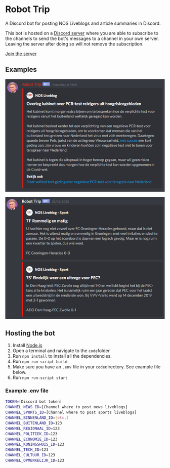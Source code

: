 # Robot Trip

A Discord bot for posting NOS Liveblogs and article summaries in Discord.

This bot is hosted on a [Discord server](https://discord.gg/b5adKRGQ3w) where you are able to subscribe to the channels to send the bot's messages to a channel in your own server. Leaving the server after doing so will not remove the subscription.

[Join the server](https://discord.gg/b5adKRGQ3w)

## Examples

![](images/examples/nieuws.png)

![](images/examples/sport.png)

## Hosting the bot

1. Install [Node.js](https://nodejs.org/en/)
2. Open a terminal and navigate to the `code`folder
3. Run `npm install` to install all the dependencies.
4. Run `npm run-script build`
5. Make sure you have an `.env` file in your `code`directory. See example file below.
6. Run `npm run-script start`

### Example .env file

```bash
TOKEN=[Discord bot token]
CHANNEL_NEWS_ID=[Channel where to post news liveblogs]
CHANNEL_SPORTS_ID=[Channel where to post sports liveblogs]
CHANNEL_BINNENLAND_ID=[etc.]
CHANNEL_BUITENLAND_ID=123
CHANNEL_REGIONAAL_ID=123
CHANNEL_POLITIEK_ID=123
CHANNEL_ECONOMIE_ID=123
CHANNEL_KONINGSHUIS_ID=123
CHANNEL_TECH_ID=123
CHANNEL_CULTUUR_ID=123
CHANNEL_OPMERKELIJK_ID=123
```

